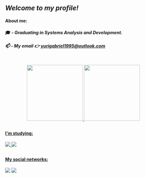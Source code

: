 ## <i>Welcome to my profile!</i>

#### <b>About me:</b><br>
#### 🎓 - <i>Graduating in Systems Analysis and Development.<br>
#### 📫 - My email 👉 yurigabriel1995@outlook.com</i>

 ##
 
<br>

<div align="center">
  <a href="https://github.com/yurigabriel25" target="_blank">
  <img height="180em" src="https://github-readme-stats.vercel.app/api?username=yurigabriel25&show_icons=true&theme=Showing_icons"/>
<img height="180em" src="https://github-readme-stats.vercel.app/api/top-langs/?username=yurigabriel25&layout=compact)](https://github.com/anuraghazra/github-readme-stats"/>
</div>
   
 ##
 
 #### I'm studying:
<a href="https://developer.mozilla.org/pt-BR/docs/Web/JavaScript" target="_blank"><img src="https://img.icons8.com/color/40/000000/javascript--v2.png" target="_blank"/>
<a href="https://git-scm.com/docs/git/pt_BR" target="_blank"><img src="https://img.icons8.com/color/40/000000/git.png" target="_blank"/>
 
 ## 
       
 #### My social networks:
 <div> 
 	<a href="https://twitter.com/yuri_gabriel25" target="_blank"><img src="https://img.icons8.com/fluency/40/000000/twitter.png" target="_blank"/></a>
  <a href="https://www.linkedin.com/in/yuri-gabriel-8a99a8232/" target="_blank"><img src="https://img.icons8.com/color/40/000000/linkedin-circled--v5.png" target="_blank"/></a>
</div>
  
